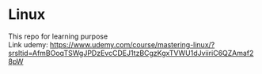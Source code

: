 # Linux
This repo for learning purpose <br>
Link udemy: https://www.udemy.com/course/mastering-linux/?srsltid=AfmBOoqTSWgJPDzEvcCDEJ1tzBCgzKgxTVWU1dJviiriC6QZAmaf28pW
